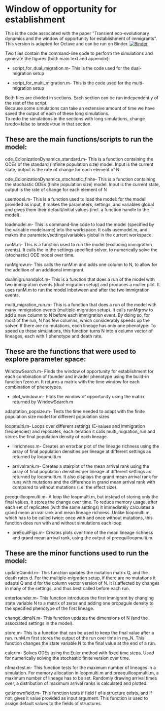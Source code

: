 # Window of opportunity for establishment
This is the code associated with the paper "Transient eco-evolutionary dynamics and the window of opportunity for establishment of immigrants". This version is adapted for Octave and can be run on Binder. [![Binder](https://mybinder.org/badge_logo.svg)](https://mybinder.org/v2/gh/LJ-Kilsdonk/Window-Octave-Notebook/HEAD)
 

Two files contain the command-line code to perform the simulations and generate the figures (both main text and appendix):  

- script_for_dual_migration.m- This is the code used for the dual-migration setup  

- script_for_multi_migration.m- This is the code used for the multi-migration setup  

Both files are divided in sections. Each section can be run independently of the rest of the script.  
Because some simulations can take an extensive amount of time we have saved the output of each of these long simulations.  
To redo the simulations in the sections with long simulations, change isredo=false to isredo=true in that section.  


## These are the main functions/scripts to run the model:  

ode_ColonizationDynamics_standard.m- This is a function containing the ODEs of the standard (infinite population size) model. Input is the current state, output is the rate of change for each element of N.   

ode_ColonizationDynamics_stochastic_finite- This is a function containing the stochastic ODEs (finite population size) model. Input is the current state, output is the rate of change for each element of N  

usemodel.m- This is a function used to load the model: for the model provided as input, it makes the parameters, settings, and variables global and gives them their default/initial values (incl. a function handle to the model).  

loadmodel.m- This is command-line code to load the model (specified by the variable modelname) into the workspace. It calls usemodel.m, and makes the parameter/settings/variables global in the current workspace.  

runM.m- This is a function used to run the model (excluding immigration events). It calls the in the settings specified solver, to numerically solve the (stochastic) ODE model over time.  

runMgrow.m- This calls the runM.m and adds one column to N, to allow for the addition of an additional immigrant.  

dualmigrunandplot.m- This is a function that does a run of the model with two immigration events (dual-migration setup) and produces a muller plot. It uses runM.m to run the model inbetween and after the two immigration events.  

multi_migration_run.m-  This is a function that does a run of the model with many immigration events (multiple-migration setup). It calls runMgrow to add a new column to N before each immigration event. By doing so, for most of the run, N has few columns, which considerably speeds up the solver. If there are no mutations, each lineage has only one phenotype. To speed up these simulations, this function turns N into a column vector of lineages, each with 1 phenotype and death rate.  



## These are the functions that were used to explore parameter space:  

WindowSearch.m- Finds the window of opportunity for establishment for each combination of founder and invader phenotype using the build-in function fzero.m. It returns a matrix with the time window for each combination of phenotypes.  
    
* plot_window.m- Plots the window of opportunity using the matrix returned by WindowSearch.m  

adaptation_popsize.m- Tests the time needed to adapt with the finite population size model for different population sizes  

loopmulti.m- Loops over different settings (E-values and immigration frequencies) and replicates, each iteration it calls multi_migration_run and stores the final population density of each lineage.  

 * linrichness.m- Creates an errorbar plot of the lineage richness using the array of final population densities per lineage at different settings as returned by loopmulti.m  

* arrivalrank.m- Creates a stairplot of the mean arrival rank using the array of final population densities per lineage at different settings as returned by loopmulti.m. It also displays the grand mean arrival rank for runs with mutations and the difference in grand mean arrival rank with compared to without mutations (i.e. the effect size).  

preequilloopmulti.m- A loop like loopmulti.m, but instead of storing only the final values, it stores the change over time. To reduce memory usage, after each set of replicates (with the same settings) it immediately calculates a grand mean arrival rank and mean lineage richness. Unlike loopmulti.m, which has to be called twice: once with and once without mutations, this function does run with and without simulations each loop.  
    
* preEquilFigs.m- Creates plots over time of the mean lineage richness and grand mean arrival rank, using the output of preequilloopmulti.m.  



## These are the minor functions used to run the model:    

updateQandd.m- This function updates the mutation matrix Q, and the death rates d. For the multiple-migration setup, if there are no mutations it adapts Q and d for the column vector version of N. It is affected by changes in many of the settings, and thus best called before each run.  

enterfounder.m- This function introduces the first immigrant by changing state variable N to a matrix of zeros and adding one propagule density to the specified phenotype of the first lineage.  

change_dimsN.m- This function updates the dimensions of N (and the associated settings in the model).  

store.m- This is a function that can be used to keep the final value after a run. runM.m first stores the output of the run over time in my_N. This function changes the state variable N to the final value at the end of a run.  

euler.m- Solves ODEs using the Euler method with fixed time steps. Used for numerically solving the stochastic finite version over time.  

n1maxtest.m- This function tests for the maximum number of lineages in a simulation. For memory allocation in loopmulti.m and preequilloopmulti.m, a maximum number of lineage has to be set. Randomly drawing arrival times over, a distribution of maximum arrival ranks is calculated and plotted.  

getknownfield.m- This function tests if field f of a structure exists, and if not, gives it value provided as input argument. This function is used to assign default values to the fields of structures.  


